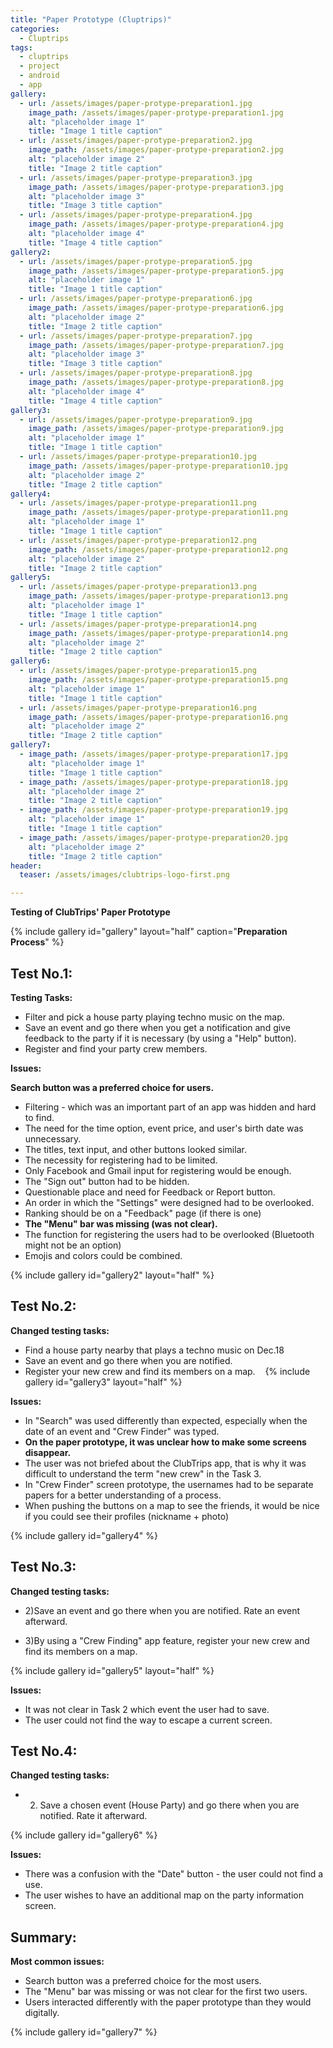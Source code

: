 ```yaml
---
title: "Paper Prototype (Cluptrips)"
categories:
  - Cluptrips
tags:
  - cluptrips
  - project
  - android
  - app
gallery:
  - url: /assets/images/paper-protype-preparation1.jpg
    image_path: /assets/images/paper-protype-preparation1.jpg
    alt: "placeholder image 1"
    title: "Image 1 title caption"
  - url: /assets/images/paper-protype-preparation2.jpg
    image_path: /assets/images/paper-protype-preparation2.jpg
    alt: "placeholder image 2"
    title: "Image 2 title caption"
  - url: /assets/images/paper-protype-preparation3.jpg
    image_path: /assets/images/paper-protype-preparation3.jpg
    alt: "placeholder image 3"
    title: "Image 3 title caption"
  - url: /assets/images/paper-protype-preparation4.jpg
    image_path: /assets/images/paper-protype-preparation4.jpg
    alt: "placeholder image 4"
    title: "Image 4 title caption"
gallery2:
  - url: /assets/images/paper-protype-preparation5.jpg
    image_path: /assets/images/paper-protype-preparation5.jpg
    alt: "placeholder image 1"
    title: "Image 1 title caption"
  - url: /assets/images/paper-protype-preparation6.jpg
    image_path: /assets/images/paper-protype-preparation6.jpg
    alt: "placeholder image 2"
    title: "Image 2 title caption"
  - url: /assets/images/paper-protype-preparation7.jpg
    image_path: /assets/images/paper-protype-preparation7.jpg
    alt: "placeholder image 3"
    title: "Image 3 title caption"
  - url: /assets/images/paper-protype-preparation8.jpg
    image_path: /assets/images/paper-protype-preparation8.jpg
    alt: "placeholder image 4"
    title: "Image 4 title caption"
gallery3:
  - url: /assets/images/paper-protype-preparation9.jpg
    image_path: /assets/images/paper-protype-preparation9.jpg
    alt: "placeholder image 1"
    title: "Image 1 title caption"
  - url: /assets/images/paper-protype-preparation10.jpg
    image_path: /assets/images/paper-protype-preparation10.jpg
    alt: "placeholder image 2"
    title: "Image 2 title caption"
gallery4:
  - url: /assets/images/paper-protype-preparation11.png
    image_path: /assets/images/paper-protype-preparation11.png
    alt: "placeholder image 1"
    title: "Image 1 title caption"
  - url: /assets/images/paper-protype-preparation12.png
    image_path: /assets/images/paper-protype-preparation12.png
    alt: "placeholder image 2"
    title: "Image 2 title caption"
gallery5:
  - url: /assets/images/paper-protype-preparation13.png
    image_path: /assets/images/paper-protype-preparation13.png
    alt: "placeholder image 1"
    title: "Image 1 title caption"
  - url: /assets/images/paper-protype-preparation14.png
    image_path: /assets/images/paper-protype-preparation14.png
    alt: "placeholder image 2"
    title: "Image 2 title caption"
gallery6:
  - url: /assets/images/paper-protype-preparation15.png
    image_path: /assets/images/paper-protype-preparation15.png
    alt: "placeholder image 1"
    title: "Image 1 title caption"
  - url: /assets/images/paper-protype-preparation16.png
    image_path: /assets/images/paper-protype-preparation16.png
    alt: "placeholder image 2"
    title: "Image 2 title caption"
gallery7:
  - image_path: /assets/images/paper-protype-preparation17.jpg
    alt: "placeholder image 1"
    title: "Image 1 title caption"
  - image_path: /assets/images/paper-protype-preparation18.jpg
    alt: "placeholder image 2"
    title: "Image 2 title caption"
  - image_path: /assets/images/paper-protype-preparation19.jpg
    alt: "placeholder image 1"
    title: "Image 1 title caption"
  - image_path: /assets/images/paper-protype-preparation20.jpg
    alt: "placeholder image 2"
    title: "Image 2 title caption"
header:
  teaser: /assets/images/clubtrips-logo-first.png

---
```


**Testing of ClubTrips' Paper Prototype**

{% include gallery id="gallery" layout="half" caption="**Preparation Process**" %}

## Test No.1:

**Testing Tasks:**

  * Filter and pick a house party playing techno music on the map.
  * Save an event and go there when you get a notification and give feedback to the party if it is necessary (by using a "Help" button).
  * Register and find your party crew members. 

**Issues:**

**Search button was a preferred choice for users.**
* Filtering - which was an important part of an app was hidden and hard to find.
* The need for the time option, event price, and user's birth date was unnecessary.
* The titles, text input, and other buttons looked similar.
* The necessity for registering had to be limited.
* Only Facebook and Gmail input for registering would be enough.
* The "Sign out" button had to be hidden.
* Questionable place and need for Feedback or Report button.
* An order in which the "Settings" were designed had to be overlooked.
* Ranking should be on a "Feedback" page (if there is one)
* **The "Menu" bar was missing (was not clear).**
* The function for registering the users had to be overlooked (Bluetooth might not be an option)
* Emojis and colors could be combined.

{% include gallery id="gallery2" layout="half" %}
 
## Test No.2:


**Changed testing tasks:**

* Find a house party nearby that plays a techno music on Dec.18
* Save an event and go there when you are notified. 
* Register your new crew and find its members on a map.
 
 {% include gallery id="gallery3" layout="half" %}

**Issues:**

* In "Search" was used differently than expected, especially when the date of an event and "Crew Finder" was typed.
* **On the paper prototype, it was unclear how to make some screens disappear.**
* The user was not briefed about the ClubTrips app, that is why it was difficult to understand the term "new crew" in the Task 3.
* In "Crew Finder" screen prototype, the usernames had to be separate papers for a better understanding of a process.
* When pushing the buttons on a map to see the friends, it would be nice if you could see their profiles (nickname + photo)

{% include gallery id="gallery4" %}

## Test No.3:

**Changed testing tasks:**

* 2)Save an event and go there when you are notified. Rate an event afterward.

* 3)By using a "Crew Finding" app feature, register your new crew and find its members on a map.

{% include gallery id="gallery5" layout="half"  %}

**Issues:**

* It was not clear in Task 2 which event the user had to save.
* The user could not find the way to escape a current screen.

## Test No.4:

**Changed testing tasks:**

* 2) Save a chosen event (House Party) and go there when you are notified. Rate it afterward.

{% include gallery id="gallery6" %}

**Issues:**

* There was a confusion with the "Date" button - the user could not find a use.
* The user wishes to have an additional map on the party information screen.


## Summary:

**Most common issues:**

* Search button was a preferred choice for the most users.
* The "Menu" bar was missing or was not clear for the first two users.
* Users interacted differently with the paper prototype than they would digitally.

{% include gallery id="gallery7" %}

